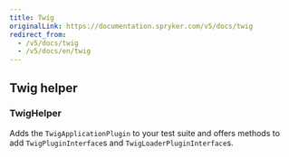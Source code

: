 ```yaml
---
title: Twig
originalLink: https://documentation.spryker.com/v5/docs/twig
redirect_from:
  - /v5/docs/twig
  - /v5/docs/en/twig
---
```


## Twig helper

### TwigHelper
Adds the `TwigApplicationPlugin` to your test suite and offers methods to add `TwigPluginInterface`s and `TwigLoaderPluginInterface`s.
